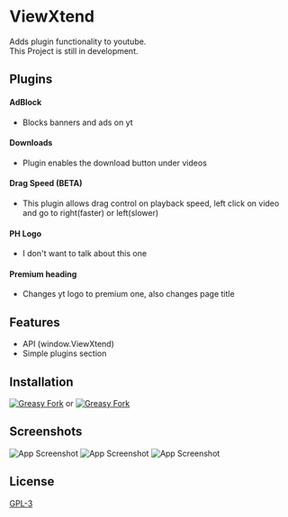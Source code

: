 
# ViewXtend

Adds plugin functionality to youtube.  
This Project is still in development.  

## Plugins

#### AdBlock
- Blocks banners and ads on yt

#### Downloads
- Plugin enables the download button under videos  

#### Drag Speed (BETA)
- This plugin allows drag control on playback speed, left click on video and go to right(faster) or left(slower)  

#### PH Logo
- I don't want to talk about this one  

#### Premium heading
- Changes yt logo to premium one, also changes page title


## Features

- API (window.ViewXtend)  
- Simple plugins section  

## Installation
[![Greasy Fork](https://i.ibb.co/QHVwt32/166113712-1bc3d654-1342-4f1e-9845-21c3b21524b1.png)](https://greasyfork.org/en/scripts/474406-viewxtend) or [![Greasy Fork](https://i.ibb.co/K0WjBbg/get-it-on-github-1.png)](https://github.com/FateNotAvailable/ViewXtend/raw/main/dist/ViewXtend.user.js)

## Screenshots

![App Screenshot](https://i.ibb.co/HVBD98n/screenshot-1.png)
![App Screenshot](https://i.ibb.co/THhTkT1/screenshot-2.png)
![App Screenshot](https://i.ibb.co/6HVFWLP/screenshot-3.png)



## License

[GPL-3](https://github.com/FateNotAvailable/ViewXtend/blob/main/LICENSE)

